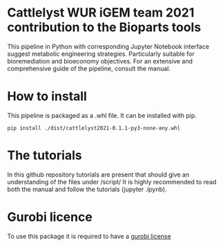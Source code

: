 # Cattlelyst WUR iGEM team 2021 contribution to the Bioparts tools

This pipeline in Python with corresponding Jupyter Notebook interface suggest metabolic engineering strategies. Particularly suitable for bioremediation and bioeconomy objectives. For an extensive and comprehensive guide of the pipeline, consult the manual. 

# How to install 

This pipeline is packaged as a .whl file. It can be installed with pip. 

`pip install ./dist/cattlelyst2021-0.1.1-py3-none-any.whl`

# The tutorials

In this github repository tutorials are present that should give an understanding of the files under /script/  It is highly recommended to read both the manual and follow the tutorials (jupyter .ipynb). 

# Gurobi licence 

To use this package it is required to have a [gurobi license](https://www.gurobi.com/academia/academic-program-and-licenses/)


